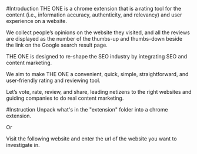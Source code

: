 #Introduction
THE ONE is a chrome extension that is a rating tool for the content (i.e., information accuracy, authenticity, and relevancy) and user experience on a website.

We collect people’s opinions on the website they visited, and all the reviews are displayed as the number of the thumbs-up and thumbs-down beside the link on the Google search result page.

THE ONE is designed to re-shape the SEO industry by integrating SEO and content marketing.

We aim to make THE ONE a convenient, quick, simple, straightforward, and user-friendly rating and reviewing tool.

Let’s vote, rate, review, and share, leading netizens to the right websites and guiding companies to do real content marketing. 

#Instruction
Unpack what's in the "extension" folder into a chrome extension.

Or 

Visit the following website and enter the url of the website you want to investigate in.